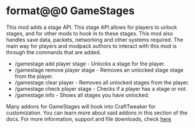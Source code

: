 # format@@0 GameStages

This mod adds a stage API. This stage API allows for players to unlock stages, and for other mods to hook in to these stages. This mod also handles save data, packets, networking and other systems required. The main way for players and modpack authors to interact with this mod is through the commands that are added.

- /gamestage add player stage - Unlocks a stage for the player.
- /gamestage remove player stage - Removes an unlocked stage stage from the player.
- /gamestage clear player - Removes all unlocked stages from the player.
- /gamestage check player stage - Checks if a player has a stage or not. 
- /gamestage info - Shows all stages you have unlocked. 

Many addons for GameStages will hook into CraftTweaker for customization. You can learn more about said addons in this section of the docs. For more information, support and file downloads, check [here](https://minecraft.curseforge.com/projects/game-stages)